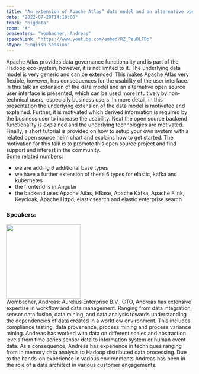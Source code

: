 ```yaml
---
title: "An extension of Apache Atlas’ data model and an alternative open source user interface"
date: "2022-07-29T14:10:00"
track: "bigdata"
room: "A"
presenters: "Wombacher, Andreas"
speechLink: "https://www.youtube.com/embed/RZ_PeuDLFDo"
stype: "English Session"
---
```

Apache Atlas provides data governance functionality and is part of the Hadoop eco-system, however, it is not limited to it. The underlying data model is very generic and can be extended. This makes Apache Atlas very flexible, however, has consequences for the usability of the user interface.
In this talk an extension of the data model and an alternative open source user interface is presented, which can be used more intuitively by non-technical users, especially business users.
In more detail, in this presentation the underlying extension of the data model is motivated and explained. Further, it is motivated which derived information is required by the business user to increase the usability. Next the open source backend functionality is explained and the underlying technologies are motivated. Finally, a short tutorial is provided on how to setup your own system with a related open source helm chart and explains how to get started.
The motivation for this talk is to promote this open source project and find support and interest in the community.  
Some related numbers:
- we are adding 6 additional base types
- we have a further extension of these 6 types for elastic, kafka and kubernetes
- the frontend is in Angular
- the backend uses Apache Atlas, HBase, Apache Kafka, Apache Flink, Keycloak, Apache Httpd, elasticsearch and elastic enterprise search
 ### Speakers: 
 <img src="images/speaker/1060.png" width="200" /><br>Wombacher, Andreas: Aurelius Enterprise B.V., CTO, Andreas has extensive expertise in workflow and data management. Ranging from data integration, sensor data fusion, data mining, and data analysis towards understanding the dependencies of data created in a workflow environment.  This includes compliance testing, data provenance, process mining and process variance mining. Andreas has worked with data on different scales and abstraction levels from time series sensor data to information system  or human event data. As a consequence, Andreas has experience in techniques ranging from in memory data analysis to Hadoop distributed data processing.
Due to the hands-on experience in various environments Andreas has been in the role of a data architect in various customer engagements.

 